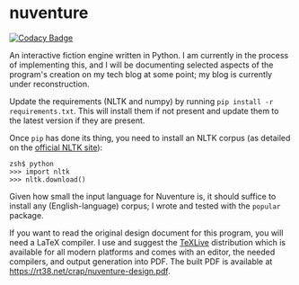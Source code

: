# nuventure

[![Codacy Badge](https://api.codacy.com/project/badge/Grade/7edeaead0a114735b54bd55d83a6ac86)](https://app.codacy.com/gh/tnwae/nuventure?utm_source=github.com&utm_medium=referral&utm_content=tnwae/nuventure&utm_campaign=Badge_Grade_Settings)

An interactive fiction engine written in Python.  I am currently in the
process of implementing this, and I will be documenting selected aspects
of the program's creation on my tech blog at some point; my blog is currently
under reconstruction.

Update the requirements (NLTK and numpy) by running `pip install -r
requirements.txt`.  This will install them if not present and update
them to the latest version if they are present.

Once `pip` has done its thing, you need to install an NLTK corpus (as
detailed on the [official NLTK site][0]):

```
zsh$ python
>>> import nltk
>>> nltk.download()
```

Given how small the input language for Nuventure is, it should suffice
to install any (English-language) corpus; I wrote and tested with the
`popular` package.

If you want to read the original design document for this program, you will
need a LaTeX compiler.  I use and suggest the [TeXLive][0] distribution
which is available for all modern platforms and comes with an editor, the
needed compilers, and output generation into PDF.  The built PDF is
available at <https://rt38.net/crap/nuventure-design.pdf>.

[0]: https://nltk.org
